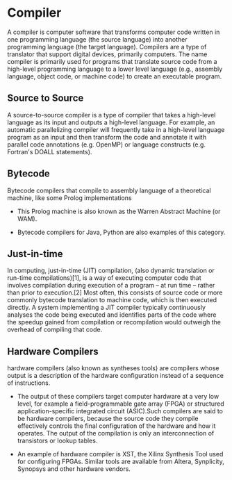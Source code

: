 # Compiler
A compiler is computer software that transforms computer code written in one programming language (the source language) into another programming language (the target language). Compilers are a type of translator that support digital devices, primarily computers. The name compiler is primarily used for programs that translate source code from a high-level programming language to a lower level language (e.g., assembly language, object code, or machine code) to create an executable program.

## Source to Source
A source-to-source compiler is a type of compiler that takes a high-level language as its input and outputs a high-level language. For example, an automatic parallelizing compiler will frequently take in a high-level language program as an input and then transform the code and annotate it with parallel code annotations (e.g. OpenMP) or language constructs (e.g. Fortran's DOALL statements).

## Bytecode
Bytecode compilers that compile to assembly language of a theoretical machine, like some Prolog implementations

+ This Prolog machine is also known as the Warren Abstract Machine (or WAM).

+ Bytecode compilers for Java, Python are also examples of this category.

## Just-in-time
In computing, just-in-time (JIT) compilation, (also dynamic translation or run-time compilations)[1], is a way of executing computer code that involves compilation during execution of a program – at run time – rather than prior to execution.[2] Most often, this consists of source code or more commonly bytecode translation to machine code, which is then executed directly. A system implementing a JIT compiler typically continuously analyses the code being executed and identifies parts of the code where the speedup gained from compilation or recompilation would outweigh the overhead of compiling that code.

## Hardware Compilers
hardware compilers (also known as syntheses tools) are compilers whose output is a description of the hardware configuration instead of a sequence of instructions.

+ The output of these compilers target computer hardware at a very low level, for example a field-programmable gate array (FPGA) or structured application-specific integrated circuit (ASIC).Such compilers are said to be hardware compilers, because the source code they compile effectively controls the final configuration of the hardware and how it operates. The output of the compilation is only an interconnection of transistors or lookup tables.

+ An example of hardware compiler is XST, the Xilinx Synthesis Tool used for configuring FPGAs. Similar tools are available from Altera, Synplicity, Synopsys and other hardware vendors.

